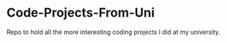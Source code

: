 # Code-Projects-From-Uni
Repo to hold all the more interesting coding projects I did at my university.
